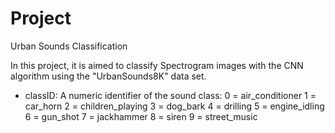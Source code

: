 # Project
Urban Sounds Classification

In this project, it is aimed to classify Spectrogram images with the CNN algorithm using the "UrbanSounds8K" data set.

* classID:
A numeric identifier of the sound class:
0 = air_conditioner
1 = car_horn
2 = children_playing
3 = dog_bark
4 = drilling
5 = engine_idling
6 = gun_shot
7 = jackhammer
8 = siren
9 = street_music
